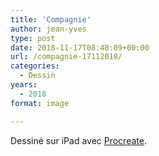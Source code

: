 ```yaml
---
title: 'Compagnie'
author: jean-yves
type: post
date: 2018-11-17T08:48:09+00:00
url: /compagnie-17112018/
categories:
  - Dessin
years:
  - 2018
format: image

---
```

Dessiné sur iPad avec [Procreate](https://procreate.com/).